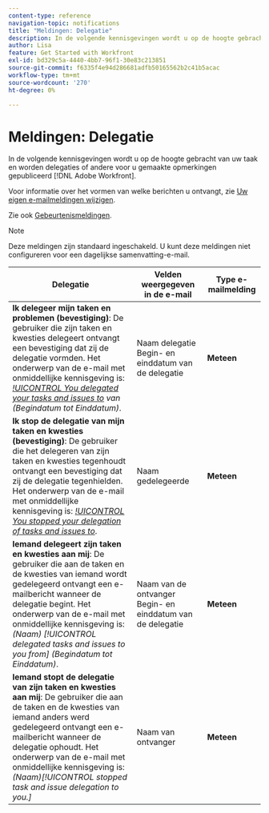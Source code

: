 ```yaml
---
content-type: reference
navigation-topic: notifications
title: "Meldingen: Delegatie"
description: In de volgende kennisgevingen wordt u op de hoogte gebracht van uw taak en worden delegaties of andere delegaties voor u in Adobe Workfront gepubliceerd.
author: Lisa
feature: Get Started with Workfront
exl-id: bd329c5a-4440-4bb7-96f1-30e83c213851
source-git-commit: f6335f4e94d286681adfb50165562b2c41b5acac
workflow-type: tm+mt
source-wordcount: '270'
ht-degree: 0%

---
```


# Meldingen: Delegatie

In de volgende kennisgevingen wordt u op de hoogte gebracht van uw taak en worden delegaties of andere voor u gemaakte opmerkingen gepubliceerd [!DNL Adobe Workfront].

Voor informatie over het vormen van welke berichten u ontvangt, zie [Uw eigen e-mailmeldingen wijzigen](activate-or-deactivate-your-own-event-notifications.md).

Zie ook [Gebeurtenismeldingen](event-notifications.md).

>[!NOTE]
>
>Deze meldingen zijn standaard ingeschakeld. U kunt deze meldingen niet configureren voor een dagelijkse samenvatting-e-mail.

| Delegatie | Velden weergegeven in de e-mail | Type e-mailmelding |
|------------------------------------------------------------------------------------------------------------------------------------------------------------------------------------------------------------------------------------------------------------------------------------------------|-----------------------------------------------------|----------------------------|
| **Ik delegeer mijn taken en problemen (bevestiging)**: De gebruiker die zijn taken en kwesties delegeert ontvangt een bevestiging dat zij de delegatie vormden. Het onderwerp van de e-mail met onmiddellijke kennisgeving is: *[!UICONTROL You delegated your tasks and issues to](Naam) van (Begindatum tot Einddatum)*. | Naam delegatie Begin- en einddatum van de delegatie | **Meteen** |
| **Ik stop de delegatie van mijn taken en kwesties (bevestiging)**: De gebruiker die het delegeren van zijn taken en kwesties tegenhoudt ontvangt een bevestiging dat zij de delegatie tegenhielden. Het onderwerp van de e-mail met onmiddellijke kennisgeving is: *[!UICONTROL You stopped your delegation of tasks and issues to](Naam)*. | Naam gedelegeerde | **Meteen** |
| **Iemand delegeert zijn taken en kwesties aan mij**: De gebruiker die aan de taken en de kwesties van iemand wordt gedelegeerd ontvangt een e-mailbericht wanneer de delegatie begint. Het onderwerp van de e-mail met onmiddellijke kennisgeving is: *(Naam) [!UICONTROL delegated tasks and issues to you from] (Begindatum tot Einddatum)*. | Naam van de ontvanger Begin- en einddatum van de delegatie | **Meteen** |
| **Iemand stopt de delegatie van zijn taken en kwesties aan mij**: De gebruiker die aan de taken en de kwesties van iemand anders werd gedelegeerd ontvangt een e-mailbericht wanneer de delegatie ophoudt. Het onderwerp van de e-mail met onmiddellijke kennisgeving is: *(Naam)[!UICONTROL stopped task and issue delegation to you.]* | Naam van ontvanger | **Meteen** |
